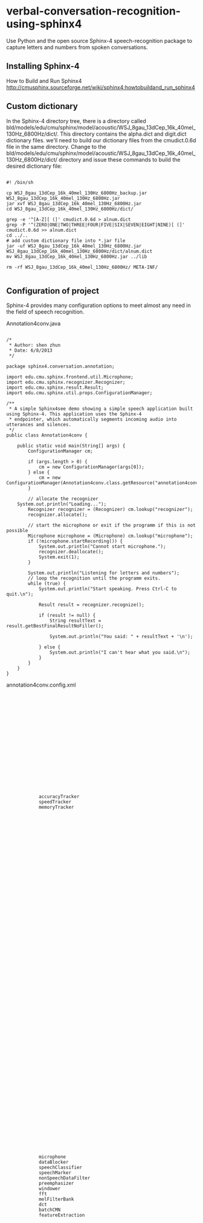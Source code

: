 verbal-conversation-recognition-using-sphinx4
=======================================================

Use Python and the open source Sphinx-4 speech-recognition package to capture letters and numbers from spoken conversations.


Installing Sphinx-4
--------------------
How to Build and Run Sphinx4 http://cmusphinx.sourceforge.net/wiki/sphinx4:howtobuildand_run_sphinx4

Custom dictionary
--------------------
In the Sphinx-4 directory tree, there is a directory called bld/models/edu/cmu/sphinx/model/acoustic/WSJ_8gau_13dCep_16k_40mel_130Hz_6800Hz/dict/. 
This directory contains the alpha.dict and digit.dict dictionary files. we'll need to build our dictionary files from the cmudict.0.6d file in the same directory.
Change to the bld/models/edu/cmu/sphinx/model/acoustic/WSJ_8gau_13dCep_16k_40mel_130Hz_6800Hz/dict/ directory and issue these commands to build the desired dictionary file:
<pre><code>
#! /bin/sh

cp WSJ_8gau_13dCep_16k_40mel_130Hz_6800Hz_backup.jar WSJ_8gau_13dCep_16k_40mel_130Hz_6800Hz.jar
jar xvf WSJ_8gau_13dCep_16k_40mel_130Hz_6800Hz.jar
cd WSJ_8gau_13dCep_16k_40mel_130Hz_6800Hz/dict/

grep -e '^[A-Z][ (]' cmudict.0.6d > alnum.dict
grep -P '^(ZERO|ONE|TWO|THREE|FOUR|FIVE|SIX|SEVEN|EIGHT|NINE)[ (]' cmudict.0.6d >> alnum.dict
cd ../..
# add custom dictionary file into *.jar file
jar -uf WSJ_8gau_13dCep_16k_40mel_130Hz_6800Hz.jar WSJ_8gau_13dCep_16k_40mel_130Hz_6800Hz/dict/alnum.dict 
mv WSJ_8gau_13dCep_16k_40mel_130Hz_6800Hz.jar ../lib

rm -rf WSJ_8gau_13dCep_16k_40mel_130Hz_6800Hz/ META-INF/

</code></pre>

Configuration of project
------------------------
Sphinx-4 provides many configuration options to meet almost any need in the field of speech recognition. 

Annotation4conv.java
<pre><code>
/*
 * Author: shen zhun
 * Date: 6/8/2013
 */

package sphinx4.conversation.annotation;

import edu.cmu.sphinx.frontend.util.Microphone;
import edu.cmu.sphinx.recognizer.Recognizer;
import edu.cmu.sphinx.result.Result;
import edu.cmu.sphinx.util.props.ConfigurationManager;

/**
 * A simple Sphinx4see demo showing a simple speech application built using Sphinx-4. This application uses the Sphinx-4
 * endpointer, which automatically segments incoming audio into utterances and silences.
 */
public class Annotation4conv {

    public static void main(String[] args) {
        ConfigurationManager cm;

        if (args.length > 0) {
            cm = new ConfigurationManager(args[0]);
        } else {
            cm = new ConfigurationManager(Annotation4conv.class.getResource("annotation4conv.config.xml"));
        }
        
        // allocate the recognizer
	System.out.println("Loading...");
        Recognizer recognizer = (Recognizer) cm.lookup("recognizer");
        recognizer.allocate();

        // start the microphone or exit if the programm if this is not possible
        Microphone microphone = (Microphone) cm.lookup("microphone");
        if (!microphone.startRecording()) {
            System.out.println("Cannot start microphone.");
            recognizer.deallocate();
            System.exit(1);
        }
        
        System.out.println("Listening for letters and numbers");
        // loop the recognition until the programm exits.
        while (true) {
            System.out.println("Start speaking. Press Ctrl-C to quit.\n");

            Result result = recognizer.recognize();

            if (result != null) {
                String resultText = result.getBestFinalResultNoFiller();

                System.out.println("You said: " + resultText + '\n');

            } else {
                System.out.println("I can't hear what you said.\n");
            }
        }
    }
}
</code></pre>

annotation4conv.config.xml

<pre><code>
<?xml version="1.0" encoding="UTF-8"?>


<config>

    <property name="logLevel" value="WARNING"/>

    <property name="absoluteBeamWidth"  value="-1"/>
    <property name="relativeBeamWidth"  value="1E-80"/>
    <property name="wordInsertionProbability" value="0.1"/>
    <property name="languageWeight"     value="8"/>

    <property name="frontend" value="epFrontEnd"/>
    <property name="recognizer" value="recognizer"/>

    <component name="recognizer" type="edu.cmu.sphinx.recognizer.Recognizer">
        <property name="decoder" value="decoder"/>
        <propertylist name="monitors">
            <item>accuracyTracker </item>
            <item>speedTracker </item>
            <item>memoryTracker </item>
        </propertylist>
   </component>

    <component name="decoder" type="edu.cmu.sphinx.decoder.Decoder">
        <property name="searchManager" value="searchManager"/>
    </component>

    <component name="searchManager" 
        type="edu.cmu.sphinx.decoder.search.SimpleBreadthFirstSearchManager">
        <property name="logMath" value="logMath"/>
        <property name="linguist" value="flatLinguist"/>
        <property name="pruner" value="trivialPruner"/>
        <property name="scorer" value="threadedScorer"/>
        <property name="activeListFactory" value="activeList"/>
    </component>

    <component name="activeList" 
             type="edu.cmu.sphinx.decoder.search.PartitionActiveListFactory">
        <property name="logMath" value="logMath"/>
        <property name="absoluteBeamWidth" value="${absoluteBeamWidth}"/>
        <property name="relativeBeamWidth" value="${relativeBeamWidth}"/>
    </component>

    <component name="trivialPruner" 
                type="edu.cmu.sphinx.decoder.pruner.SimplePruner"/>

    <component name="threadedScorer" 
                type="edu.cmu.sphinx.decoder.scorer.ThreadedAcousticScorer">
        <property name="frontend" value="${frontend}"/>
    </component>

    <component name="flatLinguist"
                type="edu.cmu.sphinx.linguist.flat.FlatLinguist">
        <property name="logMath" value="logMath"/>
        <property name="grammar" value="jsgfGrammar"/>
        <property name="acousticModel" value="wsj"/>
        <property name="wordInsertionProbability"
                value="${wordInsertionProbability}"/>
        <property name="languageWeight" value="${languageWeight}"/>
        <property name="unitManager" value="unitManager"/>
    </component>

    <component name="jsgfGrammar" type="edu.cmu.sphinx.jsgf.JSGFGrammar">
        <property name="dictionary" value="dictionary"/>
        <property name="grammarLocation" 
             value="resource:/sphinx4/conversation/annotation/"/>
        <property name="grammarName" value="annotation4conv"/>
        <property name="logMath" value="logMath"/>
        <property name="addSilenceWords" value="true"/>
    </component>

    <component name="dictionary" 
        type="edu.cmu.sphinx.linguist.dictionary.FastDictionary">
        <property name="dictionaryPath"
                  value="resource:/WSJ_8gau_13dCep_16k_40mel_130Hz_6800Hz/dict/alnum.dict"/>
        <property name="fillerPath" 
                  value="resource:/WSJ_8gau_13dCep_16k_40mel_130Hz_6800Hz/noisedict"/>
        <property name="unitManager" value="unitManager"/>
    </component>

    <component name="wsj"
               type="edu.cmu.sphinx.linguist.acoustic.tiedstate.TiedStateAcousticModel">
        <property name="loader" value="wsjLoader"/>
        <property name="unitManager" value="unitManager"/>
    </component>

    <component name="wsjLoader" type="edu.cmu.sphinx.linguist.acoustic.tiedstate.Sphinx3Loader">
        <property name="logMath" value="logMath"/>
        <property name="unitManager" value="unitManager"/>
        <property name="location" value="resource:/WSJ_8gau_13dCep_16k_40mel_130Hz_6800Hz"/>
    </component>

    <component name="unitManager" 
        type="edu.cmu.sphinx.linguist.acoustic.UnitManager"/>

    <component name="epFrontEnd" type="edu.cmu.sphinx.frontend.FrontEnd">
        <propertylist name="pipeline">
            <item>microphone </item>
            <item>dataBlocker </item>
            <item>speechClassifier </item>
            <item>speechMarker </item>
            <item>nonSpeechDataFilter </item>
            <item>preemphasizer </item>
            <item>windower </item>
            <item>fft </item>
            <item>melFilterBank </item>
            <item>dct </item>
            <item>batchCMN </item>
            <item>featureExtraction </item>
        </propertylist>
    </component>


    <component name="microphone"
               type="edu.cmu.sphinx.frontend.util.Microphone">
        <property name="closeBetweenUtterances" value="false"/>
    </component>

    <component name="audioFileDataSource" type="edu.cmu.sphinx.frontend.util.AudioFileDataSource"/>

    <component name="dataBlocker" type="edu.cmu.sphinx.frontend.DataBlocker"/>

    <component name="speechClassifier" type="edu.cmu.sphinx.frontend.endpoint.SpeechClassifier"/>

    <component name="nonSpeechDataFilter" 
               type="edu.cmu.sphinx.frontend.endpoint.NonSpeechDataFilter"/>

    <component name="speechMarker" type="edu.cmu.sphinx.frontend.endpoint.SpeechMarker" />
        
    <component name="preemphasizer"
               type="edu.cmu.sphinx.frontend.filter.Preemphasizer"/>

    <component name="windower" 
               type="edu.cmu.sphinx.frontend.window.RaisedCosineWindower">
    </component>

    <component name="fft" 
            type="edu.cmu.sphinx.frontend.transform.DiscreteFourierTransform">
    </component>

    <component name="melFilterBank" 
        type="edu.cmu.sphinx.frontend.frequencywarp.MelFrequencyFilterBank">
    </component>

    <component name="dct" 
            type="edu.cmu.sphinx.frontend.transform.DiscreteCosineTransform"/>

    <component name="batchCMN" 
               type="edu.cmu.sphinx.frontend.feature.BatchCMN"/>

    <component name="featureExtraction" 
               type="edu.cmu.sphinx.frontend.feature.DeltasFeatureExtractor"/>

    <component name="accuracyTracker" 
                type="edu.cmu.sphinx.instrumentation.BestPathAccuracyTracker">
        <property name="recognizer" value="${recognizer}"/>
        <property name="showAlignedResults" value="false"/>
        <property name="showRawResults" value="false"/>
    </component>

    <component name="memoryTracker" 
                type="edu.cmu.sphinx.instrumentation.MemoryTracker">
        <property name="recognizer" value="${recognizer}"/>
        <property name="showSummary" value="false"/>
        <property name="showDetails" value="false"/>
    </component>

    <component name="speedTracker" 
                type="edu.cmu.sphinx.instrumentation.SpeedTracker">
        <property name="recognizer" value="${recognizer}"/>
        <property name="frontend" value="${frontend}"/>
        <property name="showSummary" value="true"/>
        <property name="showDetails" value="false"/>
    </component>

    <component name="logMath" type="edu.cmu.sphinx.util.LogMath">
        <property name="logBase" value="1.0001"/>
        <property name="useAddTable" value="true"/>
    </component>

</config>
</code></pre>


